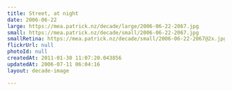 ```yaml
---
title: Street, at night
date: 2006-06-22
large: https://mea.patrick.nz/decade/large/2006-06-22-2067.jpg
small: https://mea.patrick.nz/decade/small/2006-06-22-2067.jpg
smallRetina: https://mea.patrick.nz/decade/small/2006-06-22-2067@2x.jpg
flickrUrl: null
photoId: null
createdAt: 2011-01-30 11:07:20.043856
updatedAt: 2006-07-11 06:04:16
layout: decade-image

---
```


